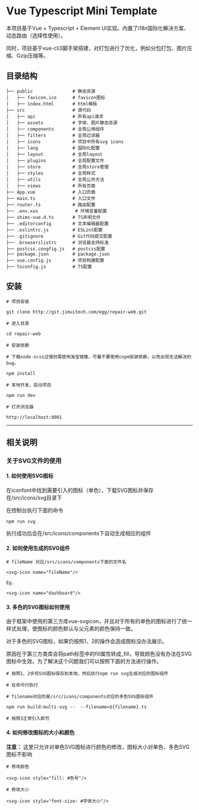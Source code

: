 # Vue Typescript Mini Template

本项目基于Vue + Typescript + Element UI实现。内置了i18n国际化解决方案、动态路由（选择性使用）。

同时，项目基于vue-cli3脚手架搭建，对打包进行了优化，例如分包打包、图片压缩、Gzip压缩等。

## 目录结构

```
├── public               # 静态资源
│   ├── favicon.ico      # favicon图标
│   ├── index.html       # html模板
├── src                  # 源代码
│   ├── api              # 所有api请求
│   ├── assets           # 字体、图片静态资源
│   ├── components       # 全局公用组件
│   ├── filters          # 全局过滤器
│   ├── icons            # 项目中所有svg icons
│   ├── lang             # 国际化配置
│   ├── layout           # 全局layout
│   ├── plugins          # 全局配置文件
│   ├── store            # 全局store管理
│   ├── styles           # 全局样式
│   ├── utils            # 全局公共方法
│   ├── views            # 所有页面
├── App.vue              # 入口页面
├── main.ts              # 入口文件
├── router.ts            # 路由配置 
├── .env.xxx              # 环境变量配置
├── shims-vue.d.ts       # TS声明文件
├── .editorconfig        # 文本编辑器配置
├── .eslintrc.js         # ESLint配置
├── .gitignore           # Git代码提交配置
├── .browserslistrc      # 浏览器支持标准
├── postcss.congfig.js   # postcss配置
├── package.json         # package.json
├── vue.config.js        # 项目构建配置
├── tsconfig.js          # TS配置
```

## 安装

```
# 项目安装

git clone http://git.jimuitech.com/egg/repair-web.git

# 进入目录

cd repair-web

# 安装依赖

# 下载node-scss过慢则需使用淘宝镜像，尽量不要使用cnpm安装依赖，以免出现无法解决的bug。

npm install

# 本地开发，启动项目

npm run dev

# 打开浏览器

http://localhost:8001
```

---

## 相关说明

### 关于SVG文件的使用

#### 1. 如何使用SVG图标

在iconfont中找到需要引入的图标（单色），下载SVG图标并保存在/src/icons/svg目录下

在控制台执行下面的命令

```
npm run svg
```

执行成功后会在/src/icons/components下自动生成相应的组件

#### 2. 如何使用生成的SVG组件

```
# fileName 对应/src/icons/components下面的文件名

<svg-icon name="fileName"/>

Eg.

<svg-icon name="dashboard"/>
```

#### 3. 多色的SVG图标如何使用

由于框架中使用的第三方库vue-svgicon，并且对于所有的单色的图标进行了统一样式处理，使图标的颜色默认与父元素的颜色保持一致。

对于多色的SVG图标，如果仍按照1、2的操作会造成图标没办法展示。

原因在于第三方类库会将path标签中的fill属性转成_fill，导致颜色没有办法在SVG图标中生效。为了解决这个问题我们可以按照下面的方法进行操作。

```
# 按照1、2步将SVG图标保存到本地，然后执行npm run svg生成对应的图标组件

# 在命令行执行 

# filename对应的是/src/icons/components对应的多色SVG图标组件

npm run build:multi-svg --  --filename=${filename}.ts

# 按照3正常引入即可
```

#### 4. 如何修改图标的大小和颜色

**注意：** 这里只允许对单色SVG图标进行颜色的修改，图标大小对单色、多色SVG图标不影响

```
# 修改颜色

<svg-icon style="fill: #色号"/>

# 修改大小 

<svg-icon style="font-size: #字体大小"/>
```

